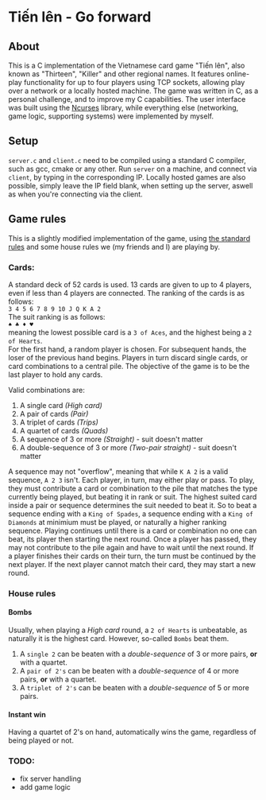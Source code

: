 Tiến lên - Go forward
========
## About
This is a C implementation of the Vietnamese card game "Tiến lên", also known as "Thirteen", "Killer" and other regional names. It features online-play functionality for up to four players using TCP sockets, allowing play over a network or a locally hosted machine.
The game was written in C, as a personal challenge, and to improve my C capabilities. The user interface was built using the [Ncurses](https://invisible-island.net/ncurses/) library, while everything else (networking, game logic, supporting systems) were implemented by myself.

## Setup
`server.c` and `client.c` need to be compiled using a standard C compiler, such as gcc, cmake or any other. 
Run `server` on a machine, and connect via `client`, by typing in the corresponding IP. Locally hosted games are also possible, simply leave the IP field blank, when setting up the server, aswell as when you're connecting via the client.

## Game rules
This is a slightly modified implementation of the game, using [the standard rules](https://en.wikipedia.org/wiki/Ti%E1%BA%BFn_l%C3%AAn) and some house rules we (my friends and I) are playing by.
### Cards:
A standard deck of 52 cards is used. 13 cards are given to up to 4 players, even if less than 4 players are connected. The ranking of the cards is as follows:  
`3 4 5 6 7 8 9 10 J Q K A 2`  
The suit ranking is as follows:  
`♠ ♣ ♦ ♥`  
meaning the lowest possible card is a `3 of Aces`, and the highest being a `2 of Hearts`.  
For the first hand, a random player is chosen. For subsequent hands, the loser of the previous hand begins. Players in turn discard single cards, or card combinations to a central pile. The objective of the game is to be the last player to hold any cards.  
  
Valid combinations are:
1. A single card *(High card)*
2. A pair of cards *(Pair)*
3. A triplet of cards *(Trips)*
4. A quartet of cards *(Quads)*
5. A sequence of 3 or more *(Straight)* - suit doesn't matter
6. A double-sequence of 3 or more *(Two-pair straight)* - suit doesn't matter

A sequence may not "overflow", meaning that while `K A 2` is a valid sequence, `A 2 3` isn't.
Each player, in turn, may either play or pass. To play, they must contribute a card or combination to the pile that matches the type currently being played, but beating it in rank or suit. The highest suited card inside a pair or sequence determines the suit needed to beat it. So to beat a sequence ending with a `King of Spades`, a sequence ending with a `King of Diamonds` at minimium must be played, or naturally a higher ranking sequence.
Playing continues until there is a card or combination no one can beat, its player then starting the next round. Once a player has passed, they may not contribute to the pile again and have to wait until the next round. 
If a player finishes their cards on their turn, the turn must be continued by the next player. If the next player cannot match their card, they may start a new round.

### House rules

#### Bombs
Usually, when playing a *High card* round, a `2 of Hearts` is unbeatable, as naturally it is the highest card. However, so-called `Bombs` beat them.
1. A `single 2` can be beaten with a *double-sequence* of 3 or more pairs, **or** with a quartet.
2. A `pair of 2's` can be beaten with a *double-sequence* of 4 or more pairs, **or** with a quartet.
3. A `triplet of 2's` can be beaten with a *double-sequence* of 5 or more pairs.

#### Instant win
Having a quartet of 2's on hand, automatically wins the game, regardless of being played or not.

### TODO:
- fix server handling
- add game logic



